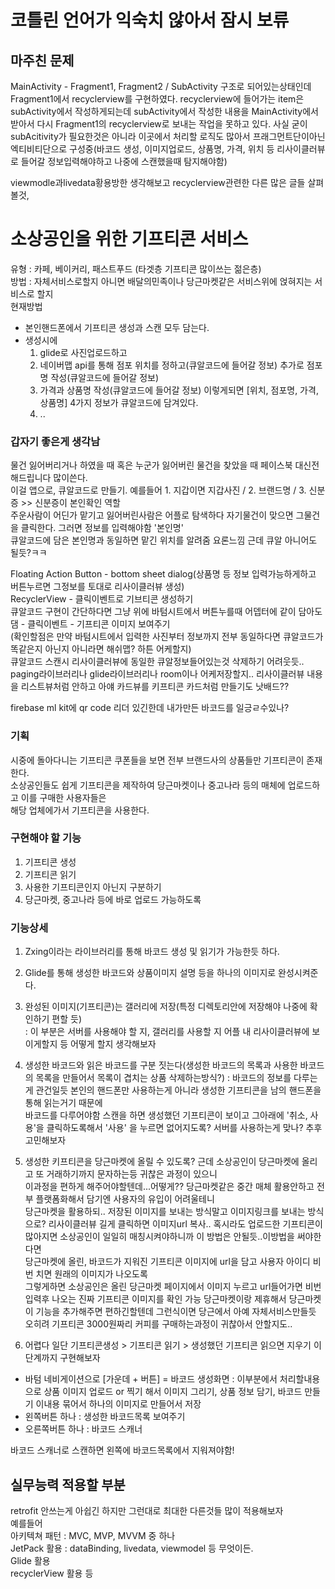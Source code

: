# 코틀린 언어가 익숙치 않아서 잠시 보류
## 마주친 문제
MainActivity - Fragment1, Fragment2 / SubActivity 구조로 되어있는상태인데  
Fragment1에서 recyclerview를 구현하였다. recyclerview에 들어가는 item은   subActivity에서 작성하게되는데 subActivity에서 작성한 내용을 MainActivity에서  
받아서 다시 Fragment1의 recyclerview로 보내는 작업을 못하고 있다. 사실 굳이 subAcitivity가 필요한것은 아니라 이곳에서 처리할 로직도 많아서 프래그먼트단이아닌  
엑티비티단으로 구성중(바코드 생성, 이미지업로드, 상품명, 가격, 위치 등 리사이클러뷰로 들어갈 정보입력해야하고 나중에 스캔했을때 탐지해야함)  


viewmodle과livedata황용방한 생각해보고 recyclerview관련한 다른 많은 글들 살펴볼것,
# 소상공인을 위한 기프티콘 서비스

유형 : 카페, 베이커리, 패스트푸드 (타겟층 기프티콘 많이쓰는 젊은층)  
방법 : 자체서비스로할지 아니면 배달의민족이나 당근마켓같은 서비스위에 얹혀지는 서비스로 할지  
현재방법
+ 본인핸드폰에서 기프티콘 생성과 스캔 모두 담는다.
+ 생성시에  
  1. glide로 사진업로드하고 
  2. 네이버맵 api를 통해 점포 위치를 정하고(큐알코드에 들어갈 정보) 추가로 점포명 작성(큐알코드에 들어갈 정보)
  3. 가격과 상품명 작성(큐알코드에 들어갈 정보) 이렇게되면 [위치, 점포명, 가격, 상품명] 4가지 정보가 큐알코드에 담겨있다.
  4. ..

### 갑자기 좋은게 생각남
물건 잃어버리거나 하였을 때 혹은 누군가 잃어버린 물건을 찾았을 때 페이스북 대신전해드립니다 많이쓴다.  
이걸 앱으로, 큐알코드로 만들기. 예를들어 1. 지갑이면 지갑사진 / 2. 브랜드명 / 3. 신분증 >> 신분증이 본인확인 역할  
주운사람이 어딘가 맡기고 잃어버린사람은 어플로 탐색하다 자기물건이 맞으면 그물건을 클릭한다. 그러면 정보를 입력해야함 '본인명'  
큐알코드에 담은 본인명과 동일하면 맡긴 위치를 알려줌 요론느낌 근데 큐알 아니어도 될듯?ㅋㅋ

Floating Action Button - bottom sheet dialog(상품명 등 정보 입력가능하게하고 버튼누르면 그정보를 토대로 리사이클러뷰 생성)  
RecyclerView - 클릭이벤트로 기브티콘 생성하기  
큐알코드 구현이 간단하다면 그냥 위에 바텀시트에서 버튼누를때 어뎁터에 같이 담아도댐 - 클릭이벤트 - 기프티콘 이미지 보여주기  
(확인할점은 만약 바텀시트에서 입력한 사진부터 정보까지 전부 동일하다면 큐알코드가 똑같은지 아닌지 아니라면 해쉬맵? 하튼 어케할지)  
큐알코드 스캔시 리사이클러뷰에 동일한 큐알정보들어있는것 삭제하기 어려웃듯..  
paging라이브러리나 glide라이브러리나 room이나 어케저장할지.. 리사이클러뷰 내용을 리스트뷰처럼 안하고 아얘 카드뷰를 키프티콘 카드처럼 만들기도 낫배드??  

firebase ml kit에 qr code 리더 있긴한데 내가만든 바코드를 일긍ㄹ수있나?



### 기획
시중에 돌아다니는 기프티콘 쿠폰들을 보면 전부 브랜드사의 상품들만 기프티콘이 존재한다.  
소상공인들도 쉽게 기프티콘을 제작하여 당근마켓이나 중고나라 등의 매체에 업로드하고 이를 구매한 사용자들은  
해당 업체에가서 기프티콘을 사용한다.

### 구현해야 할 기능
1. 기프티콘 생성
2. 기프티콘 읽기
3. 사용한 기프티콘인지 아닌지 구분하기 
4. 당근마켓, 중고나라 등에 바로 업로드 가능하도록

### 기능상세
1. Zxing이라는 라이브러리를 통해 바코드 생성 및 읽기가 가능한듯 하다.  
2. Glide를 통해 생성한 바코드와 상품이미지 설명 등을 하나의 이미지로 완성시켜준다.  
3. 완성된 이미지(기프티콘)는 갤러리에 저장(특정 디렉토리안에 저장해야 나중에 확인하기 편할 듯)  
  : 이 부분은 서버를 사용해야 할 지, 갤러리를 사용할 지 어플 내 리사이클러뷰에 보이게할지 등 어떻게 할지 생각해보자
3. 생성한 바코드와 읽은 바코드를 구분 짓는다(생성한 바코드의 목록과 사용한 바코드의 목록을 만들어서 목록이 겹치는 상품 삭제하는방식?)
  : 바코드의 정보를 다루는게 관건일듯 본인의 핸드폰만 사용하는게 아니라 생성한 기프티콘을 남의 핸드폰을통해 읽는거기 때문에  
  바코드를 다루어야함 스캔을 하면 생성했던 기프티콘이 보이고 그아래에 '취소, 사용'을 클릭하도록해서 '사용' 을 누르면 없어지도록?
  서버를 사용하는게 맞나? 추후 고민해보자  
4. 생성한 키프티콘을 당근마켓에 올릴 수 있도록? 근데 소상공인이 당근마켓에 올리고 또 거래하기까지 문자하는등 귀찮은 과정이 있으니  
  이과정을 편하게 해주어야할텐데...어떻게?? 당근마켓같은 중간 매체 활용안하고 전부 플랫폼화해서 담기엔 사용자의 유입이 어려울테니  
  당근마켓을 활용하되.. 저장된 이미지를 보내는 방식말고 이미지링크를 보내는 방식으로? 리사이클러뷰 길게 클릭하면 이미지url 복사..
  혹시라도 업로드한 기프티콘이 많아지면 소상공인이 일일히 매칭시켜야하니까 이 방법은 안될듯..이방법을 써야한다면  
  당근마켓에 올린, 바코드가 지워진 기프티콘 이미지에 url을 담고 사용자 아이디 비번 치면 원래의 이미지가 나오도록  
  그렇게하면 소상공인은 올린 당근마켓 페이지에서 이미지 누르고 url들어가면 비번 입력후 나오는 진짜 기프티콘 이미지를 확인 가능
  당근마켓이랑 제휴해서 당근마켓이 기능을 추가해주면 편하긴할텐데 그런식이면 당근에서 아예 자체서비스만들듯  
  오히려 기프티콘 3000원짜리 커피를 구매하는과정이 귀찮아서 안할지도..

5. 어렵다 일단 기프티콘생성 > 기프티콘 읽기 > 생성했던 기프티콘 읽으면 지우기 이단계까지 구현해보자  
  + 바텀 네비게이션으로 [가운데 + 버튼] = 바코드 생성화면
  : 이부분에서 처리할내용으로 상품 이미지 업로드 or 찍기 해서 이미지 그리기, 상품 정보 담기, 바코드 만들기 이내용 묶어서 하나의 이미지로 만들어서 저장
  + 왼쪽버튼 하나
  : 생성한 바코드목록 보여주기
  + 오른쪽버튼 하나
  : 바코드 스캐너
  
  바코드 스캐너로 스캔하면 왼쪽에 바코드목록에서 지워져야함!
  
## 실무능력 적용할 부분
retrofit 안쓰는게 아쉽긴 하지만 그런대로 최대한 다른것들 많이 적용해보자  
예를들어  
아키텍쳐 패턴 : MVC, MVP, MVVM 중 하나  
JetPack 활용 : dataBinding, livedata, viewmodel 등 무엇이든.  
Glide 활용  
recyclerView 활용 등

